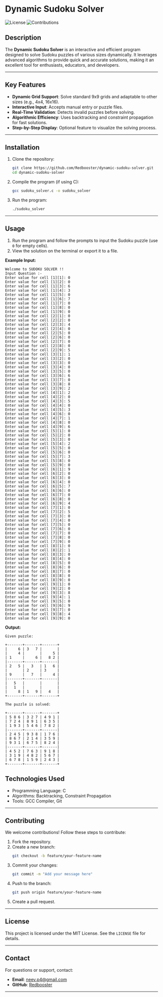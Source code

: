 
# Dynamic Sudoku Solver

![License](https://img.shields.io/badge/License-MIT-green) ![Contributions](https://img.shields.io/badge/Contributions-Welcome-blue)

## Description

The **Dynamic Sudoku Solver** is an interactive and efficient program designed to solve Sudoku puzzles of various sizes dynamically. It leverages advanced algorithms to provide quick and accurate solutions, making it an excellent tool for enthusiasts, educators, and developers.

---

## Key Features

- **Dynamic Grid Support**: Solve standard 9x9 grids and adaptable to other sizes (e.g., 4x4, 16x16).
- **Interactive Input**: Accepts manual entry or puzzle files.
- **Real-Time Validation**: Detects invalid puzzles before solving.
- **Algorithmic Efficiency**: Uses backtracking and constraint propagation for fast solutions.
- **Step-by-Step Display**: Optional feature to visualize the solving process.

---

## Installation

1. Clone the repository:
    ```bash
    git clone https://github.com/Redbooster/dynamic-sudoku-solver.git
    cd dynamic-sudoku-solver
    ```

2. Compile the program (if using C):
    ```bash
    gcc sudoku_solver.c -o sudoku_solver
    ```

3. Run the program:
    ```bash
    ./sudoku_solver
    ```

---

## Usage

1. Run the program and follow the prompts to input the Sudoku puzzle (use `0` for empty cells).
2. View the solution on the terminal or export it to a file.

**Example Input:**
```
Welcome to SUDOKU SOLVER !!
Input Question :-
Enter value for cell [1][1]: 0
Enter value for cell [1][2]: 0
Enter value for cell [1][3]: 6
Enter value for cell [1][4]: 3
Enter value for cell [1][5]: 0
Enter value for cell [1][6]: 7
Enter value for cell [1][7]: 0
Enter value for cell [1][8]: 0
Enter value for cell [1][9]: 0
Enter value for cell [2][1]: 0
Enter value for cell [2][2]: 0
Enter value for cell [2][3]: 4
Enter value for cell [2][4]: 0
Enter value for cell [2][5]: 0
Enter value for cell [2][6]: 0
Enter value for cell [2][7]: 0
Enter value for cell [2][8]: 0
Enter value for cell [2][9]: 5
Enter value for cell [3][1]: 1
Enter value for cell [3][2]: 0
Enter value for cell [3][3]: 0
Enter value for cell [3][4]: 0
Enter value for cell [3][5]: 0
Enter value for cell [3][6]: 6
Enter value for cell [3][7]: 0
Enter value for cell [3][8]: 8
Enter value for cell [3][9]: 2
Enter value for cell [4][1]: 2
Enter value for cell [4][2]: 0
Enter value for cell [4][3]: 5
Enter value for cell [4][4]: 0
Enter value for cell [4][5]: 3
Enter value for cell [4][6]: 0
Enter value for cell [4][7]: 1
Enter value for cell [4][8]: 0
Enter value for cell [4][9]: 6
Enter value for cell [5][1]: 0
Enter value for cell [5][2]: 0
Enter value for cell [5][3]: 0
Enter value for cell [5][4]: 2
Enter value for cell [5][5]: 0
Enter value for cell [5][6]: 0
Enter value for cell [5][7]: 3
Enter value for cell [5][8]: 0
Enter value for cell [5][9]: 0
Enter value for cell [6][1]: 9
Enter value for cell [6][2]: 0
Enter value for cell [6][3]: 0
Enter value for cell [6][4]: 0
Enter value for cell [6][5]: 7
Enter value for cell [6][6]: 0
Enter value for cell [6][7]: 0
Enter value for cell [6][8]: 0
Enter value for cell [6][9]: 4
Enter value for cell [7][1]: 0
Enter value for cell [7][2]: 5
Enter value for cell [7][3]: 0
Enter value for cell [7][4]: 0
Enter value for cell [7][5]: 0
Enter value for cell [7][6]: 0
Enter value for cell [7][7]: 0
Enter value for cell [7][8]: 0
Enter value for cell [7][9]: 0
Enter value for cell [8][1]: 0
Enter value for cell [8][2]: 1
Enter value for cell [8][3]: 0
Enter value for cell [8][4]: 0
Enter value for cell [8][5]: 0
Enter value for cell [8][6]: 0
Enter value for cell [8][7]: 0
Enter value for cell [8][8]: 0
Enter value for cell [8][9]: 0
Enter value for cell [9][1]: 0
Enter value for cell [9][2]: 0
Enter value for cell [9][3]: 8
Enter value for cell [9][4]: 1
Enter value for cell [9][5]: 0
Enter value for cell [9][6]: 9
Enter value for cell [9][7]: 0
Enter value for cell [9][8]: 4
Enter value for cell [9][9]: 0
```

**Output:**
```
Given puzzle:

+-------+-------+-------+
|     6 | 3   7 |       |
|     4 |       |     5 |
| 1     |     6 |   8 2 |
|-------+-------+-------|
| 2   5 |   3   | 1   6 |
|       | 2     | 3     |
| 9     |   7   |     4 |
|-------+-------+-------|
|   5   |       |       |
|   1   |       |       |
|     8 | 1   9 |   4   |
+-------+-------+-------+

The puzzle is solved:

+-------+-------+-------+
| 5 8 6 | 3 2 7 | 4 9 1 |
| 7 2 4 | 8 9 1 | 6 3 5 |
| 1 9 3 | 5 4 6 | 7 8 2 |
|-------+-------+-------|
| 2 4 5 | 9 3 8 | 1 7 6 |
| 8 6 7 | 2 1 4 | 3 5 9 |
| 9 3 1 | 6 7 5 | 8 2 4 |
|-------+-------+-------|
| 4 5 2 | 7 6 3 | 9 1 8 |
| 3 1 9 | 4 8 2 | 5 6 7 |
| 6 7 8 | 1 5 9 | 2 4 3 |
+-------+-------+-------+
```

## Technologies Used

- Programming Language: C
- Algorithms: Backtracking, Constraint Propagation
- Tools: GCC Compiler, Git

---

## Contributing

We welcome contributions! Follow these steps to contribute:

1. Fork the repository.
2. Create a new branch:
    ```bash
    git checkout -b feature/your-feature-name
    ```
3. Commit your changes:
    ```bash
    git commit -m "Add your message here"
    ```
4. Push to the branch:
    ```bash
    git push origin feature/your-feature-name
    ```
5. Create a pull request.

---

## License

This project is licensed under the MIT License. See the `LICENSE` file for details.

---

## Contact

For questions or support, contact:
- **Email**: neev.p4@gmail.com
- **GitHub**: [Redbooster](https://github.com/Redbooster)

---
